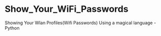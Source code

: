 # Show_Your_WiFi_Passwords
Showing Your Wlan Profiles(Wifi Passwords) Using a magical language - Python 
